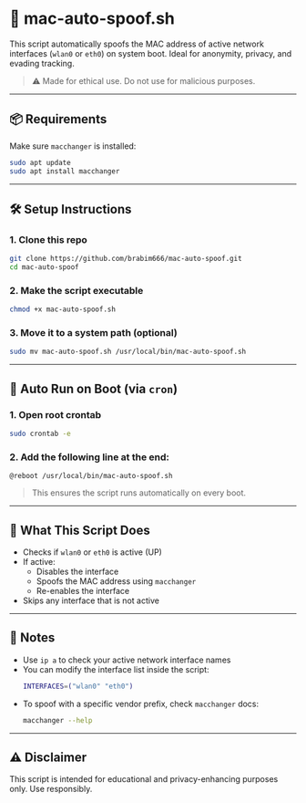 
# 🔐 mac-auto-spoof.sh

This script automatically spoofs the MAC address of active network interfaces (`wlan0` or `eth0`) on system boot. Ideal for anonymity, privacy, and evading tracking.

> ⚠️ Made for ethical use. Do not use for malicious purposes.

---

## 📦 Requirements

Make sure `macchanger` is installed:

```bash
sudo apt update
sudo apt install macchanger
```

---

## 🛠️ Setup Instructions

### 1. Clone this repo

```bash
git clone https://github.com/brabim666/mac-auto-spoof.git
cd mac-auto-spoof
```

### 2. Make the script executable

```bash
chmod +x mac-auto-spoof.sh
```

### 3. Move it to a system path (optional)

```bash
sudo mv mac-auto-spoof.sh /usr/local/bin/mac-auto-spoof.sh
```

---

## 🚀 Auto Run on Boot (via `cron`)

### 1. Open root crontab

```bash
sudo crontab -e
```

### 2. Add the following line at the end:

```cron
@reboot /usr/local/bin/mac-auto-spoof.sh
```

> This ensures the script runs automatically on every boot.

---

## 🔁 What This Script Does

- Checks if `wlan0` or `eth0` is active (UP)
- If active:
  - Disables the interface
  - Spoofs the MAC address using `macchanger`
  - Re-enables the interface
- Skips any interface that is not active

---

## 🧠 Notes

- Use `ip a` to check your active network interface names
- You can modify the interface list inside the script:
  ```bash
  INTERFACES=("wlan0" "eth0")
  ```
- To spoof with a specific vendor prefix, check `macchanger` docs:
  ```bash
  macchanger --help
  ```

---

## ⚠️ Disclaimer

This script is intended for educational and privacy-enhancing purposes only. Use responsibly.
